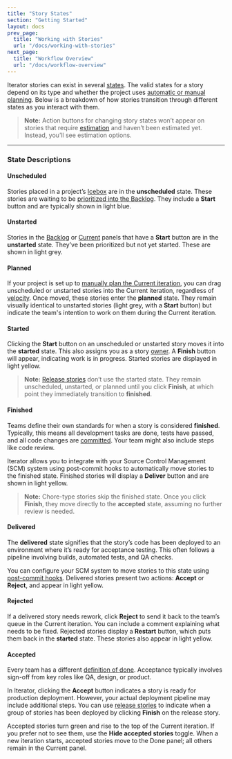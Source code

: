 ```yaml
---
title: "Story States"
section: "Getting Started"
layout: docs
prev_page:
  title: "Working with Stories"
  url: "/docs/working-with-stories"
next_page:
  title: "Workflow Overview"
  url: "/docs/workflow-overview"
---
```


Iterator stories can exist in several [states](/docs/terminology#state). The valid states for a story depend on its type and whether the project uses [automatic or manual planning](/docs/automatic_vs_manual_planning). Below is a breakdown of how stories transition through different states as you interact with them.

> **Note:** Action buttons for changing story states won’t appear on stories that require [estimation](/docs/estimating_stories) and haven’t been estimated yet. Instead, you’ll see estimation options.

---

### State Descriptions

#### Unscheduled

Stories placed in a project’s [Icebox](/docs/managing_the_Icebox) are in the **unscheduled** state. These stories are waiting to be [prioritized into the Backlog](/docs/story_states/prioritizing_stories). They include a **Start** button and are typically shown in light blue.

#### Unstarted

Stories in the [Backlog](/docs/terminology#backlog) or [Current](/docs/terminology#current) panels that have a **Start** button are in the **unstarted** state. They’ve been prioritized but not yet started. These are shown in light grey.

#### Planned

If your project is set up to [manually plan the Current iteration](/docs/automatic_vs_manual_planning), you can drag unscheduled or unstarted stories into the Current iteration, regardless of [velocity](/docs/understanding_velocity). Once moved, these stories enter the **planned** state. They remain visually identical to unstarted stories (light grey, with a **Start** button) but indicate the team's intention to work on them during the Current iteration.

#### Started

Clicking the **Start** button on an unscheduled or unstarted story moves it into the **started** state. This also assigns you as a story [owner](/docs/story_owners). A **Finish** button will appear, indicating work is in progress. Started stories are displayed in light yellow.

> **Note:** [Release stories](/docs/organizing_releases) don’t use the started state. They remain unscheduled, unstarted, or planned until you click **Finish**, at which point they immediately transition to **finished**.

#### Finished

Teams define their own standards for when a story is considered **finished**. Typically, this means all development tasks are done, tests have passed, and all code changes are [committed](/docs/adding_code_commit_comments_to_stories). Your team might also include steps like code review.

Iterator allows you to integrate with your Source Control Management (SCM) system using post-commit hooks to automatically move stories to the finished state. Finished stories will display a **Deliver** button and are shown in light yellow.

> **Note:** Chore-type stories skip the finished state. Once you click **Finish**, they move directly to the **accepted** state, assuming no further review is needed.

#### Delivered

The **delivered** state signifies that the story’s code has been deployed to an environment where it’s ready for acceptance testing. This often follows a pipeline involving builds, automated tests, and QA checks.

You can configure your SCM system to move stories to this state using [post-commit hooks](/docs/adding_code_commit_comments_to_stories). Delivered stories present two actions: **Accept** or **Reject**, and appear in light yellow.

#### Rejected

If a delivered story needs rework, click **Reject** to send it back to the team’s queue in the Current iteration. You can include a comment explaining what needs to be fixed. Rejected stories display a **Restart** button, which puts them back in the **started** state. These stories also appear in light yellow.

#### Accepted

Every team has a different [definition of done](https://www.agilealliance.org/glossary/definition-of-done/). Acceptance typically involves sign-off from key roles like QA, design, or product.

In Iterator, clicking the **Accept** button indicates a story is ready for production deployment. However, your actual deployment pipeline may include additional steps. You can use [release stories](/docs/organizing_releases) to indicate when a group of stories has been deployed by clicking **Finish** on the release story.

Accepted stories turn green and rise to the top of the Current iteration. If you prefer not to see them, use the **Hide accepted stories** toggle. When a new iteration starts, accepted stories move to the Done panel; all others remain in the Current panel.
